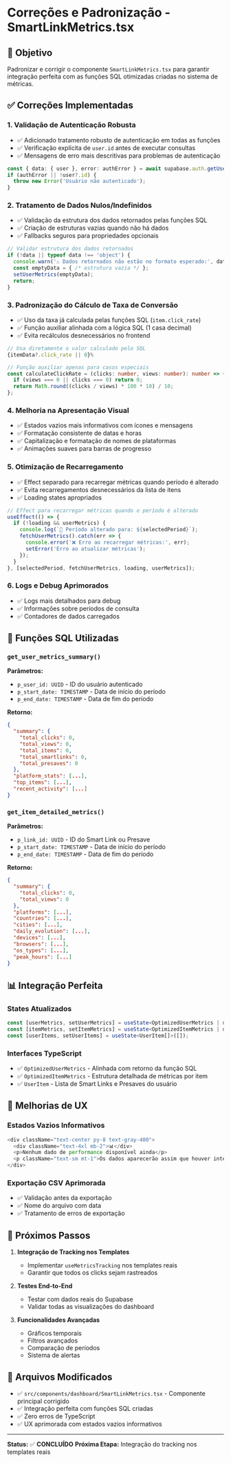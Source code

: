 # Correções e Padronização - SmartLinkMetrics.tsx

## 🎯 Objetivo
Padronizar e corrigir o componente `SmartLinkMetrics.tsx` para garantir integração perfeita com as funções SQL otimizadas criadas no sistema de métricas.

## ✅ Correções Implementadas

### 1. **Validação de Autenticação Robusta**
- ✅ Adicionado tratamento robusto de autenticação em todas as funções
- ✅ Verificação explícita de `user.id` antes de executar consultas
- ✅ Mensagens de erro mais descritivas para problemas de autenticação

```typescript
const { data: { user }, error: authError } = await supabase.auth.getUser();
if (authError || !user?.id) {
  throw new Error('Usuário não autenticado');
}
```

### 2. **Tratamento de Dados Nulos/Indefinidos**  
- ✅ Validação da estrutura dos dados retornados pelas funções SQL
- ✅ Criação de estruturas vazias quando não há dados
- ✅ Fallbacks seguros para propriedades opcionais

```typescript
// Validar estrutura dos dados retornados
if (!data || typeof data !== 'object') {
  console.warn('⚠️ Dados retornados não estão no formato esperado:', data);
  const emptyData = { /* estrutura vazia */ };
  setUserMetrics(emptyData);
  return;
}
```

### 3. **Padronização do Cálculo de Taxa de Conversão**
- ✅ Uso da taxa já calculada pelas funções SQL (`item.click_rate`)
- ✅ Função auxiliar alinhada com a lógica SQL (1 casa decimal)
- ✅ Evita recálculos desnecessários no frontend

```typescript
// Usa diretamente o valor calculado pelo SQL
{itemData?.click_rate || 0}%

// Função auxiliar apenas para casos especiais
const calculateClickRate = (clicks: number, views: number): number => {
  if (views === 0 || clicks === 0) return 0;
  return Math.round((clicks / views) * 100 * 10) / 10;
};
```

### 4. **Melhoria na Apresentação Visual**
- ✅ Estados vazios mais informativos com ícones e mensagens
- ✅ Formatação consistente de datas e horas
- ✅ Capitalização e formatação de nomes de plataformas
- ✅ Animações suaves para barras de progresso

### 5. **Otimização de Recarregamento**
- ✅ Effect separado para recarregar métricas quando período é alterado
- ✅ Evita recarregamentos desnecessários da lista de itens
- ✅ Loading states apropriados

```typescript
// Effect para recarregar métricas quando o período é alterado
useEffect(() => {
  if (!loading && userMetrics) {
    console.log(`🔄 Período alterado para: ${selectedPeriod}`);
    fetchUserMetrics().catch(err => {
      console.error('❌ Erro ao recarregar métricas:', err);
      setError('Erro ao atualizar métricas');
    });
  }
}, [selectedPeriod, fetchUserMetrics, loading, userMetrics]);
```

### 6. **Logs e Debug Aprimorados**
- ✅ Logs mais detalhados para debug
- ✅ Informações sobre períodos de consulta
- ✅ Contadores de dados carregados

## 🔧 Funções SQL Utilizadas

### `get_user_metrics_summary()`
**Parâmetros:**
- `p_user_id: UUID` - ID do usuário autenticado  
- `p_start_date: TIMESTAMP` - Data de início do período
- `p_end_date: TIMESTAMP` - Data de fim do período

**Retorno:**
```json
{
  "summary": {
    "total_clicks": 0,
    "total_views": 0, 
    "total_items": 0,
    "total_smartlinks": 0,
    "total_presaves": 0
  },
  "platform_stats": [...],
  "top_items": [...],
  "recent_activity": [...]
}
```

### `get_item_detailed_metrics()`
**Parâmetros:**
- `p_link_id: UUID` - ID do Smart Link ou Presave
- `p_start_date: TIMESTAMP` - Data de início do período  
- `p_end_date: TIMESTAMP` - Data de fim do período

**Retorno:**
```json
{
  "summary": {
    "total_clicks": 0,
    "total_views": 0
  },
  "platforms": [...],
  "countries": [...],
  "cities": [...],
  "daily_evolution": [...],
  "devices": [...],
  "browsers": [...],
  "os_types": [...],
  "peak_hours": [...]
}
```

## 📊 Integração Perfeita

### States Atualizados
```typescript
const [userMetrics, setUserMetrics] = useState<OptimizedUserMetrics | null>(null);
const [itemMetrics, setItemMetrics] = useState<OptimizedItemMetrics | null>(null);
const [userItems, setUserItems] = useState<UserItem[]>([]);
```

### Interfaces TypeScript
- ✅ `OptimizedUserMetrics` - Alinhada com retorno da função SQL
- ✅ `OptimizedItemMetrics` - Estrutura detalhada de métricas por item
- ✅ `UserItem` - Lista de Smart Links e Presaves do usuário

## 🎨 Melhorias de UX

### Estados Vazios Informativos
```typescript
<div className="text-center py-8 text-gray-400">
  <div className="text-4xl mb-2">📊</div>
  <p>Nenhum dado de performance disponível ainda</p>
  <p className="text-sm mt-1">Os dados aparecerão assim que houver interações</p>
</div>
```

### Exportação CSV Aprimorada
- ✅ Validação antes da exportação
- ✅ Nome do arquivo com data
- ✅ Tratamento de erros de exportação

## 🚀 Próximos Passos

1. **Integração de Tracking nos Templates**
   - Implementar `useMetricsTracking` nos templates reais
   - Garantir que todos os clicks sejam rastreados

2. **Testes End-to-End**
   - Testar com dados reais do Supabase
   - Validar todas as visualizações do dashboard

3. **Funcionalidades Avançadas**
   - Gráficos temporais
   - Filtros avançados
   - Comparação de períodos
   - Sistema de alertas

## 📝 Arquivos Modificados

- ✅ `src/components/dashboard/SmartLinkMetrics.tsx` - Componente principal corrigido
- ✅ Integração perfeita com funções SQL criadas
- ✅ Zero erros de TypeScript
- ✅ UX aprimorada com estados vazios informativos

---

**Status:** ✅ **CONCLUÍDO**
**Próxima Etapa:** Integração do tracking nos templates reais
